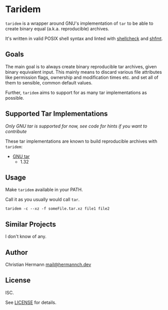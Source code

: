 # Taridem

`taridem` is a wrapper around GNU's implementation of `tar` to be able to create
binary equal (a.k.a. reproducible) archives.

It's written in valid POSIX shell syntax and linted with [shellcheck](https://github.com/koalaman/shellcheck) and [shfmt](https://github.com/mvdan/sh).

## Goals

The main goal is to always create binary reproducible tar archives, given
binary equivalent input.
This mainly means to discard various file attributes like permission flags,
ownership and modification times etc. and set all of them to sensible, common
default values.

Further, `taridem` aims to support for as many tar implementations as possible.

## Supported Tar Implementations

*Only GNU tar is supported for now, see code for hints if you want to contribute*

These tar implementations are known to build reproducible archives with
`taridem`:
* [GNU tar](https://www.gnu.org/software/tar/)
    * 1.32

## Usage

Make `taridem` available in your PATH.

Call it as you usually would call `tar`.

```
taridem -c --xz -f someFile.tar.xz file1 file2
```

## Similar Projects

I don't know of any.

## Author

Christian Hermann <mail@hermannch.dev>

## License

ISC.

See [LICENSE](./LICENSE) for details.
